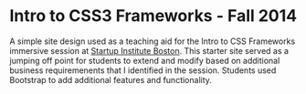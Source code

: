 Intro to CSS3 Frameworks - Fall 2014
===============
A simple site design used as a teaching aid for the Intro to CSS Frameworks immersive session at [Startup Institute Boston]. This starter site served as a jumping off point for students to extend and modify based on additional business requiremenents that I identified in the session. Students used Bootstrap to add additional features and functionality.

[Startup Institute Boston]:https://www.startupinstitute.com/?region=boston
